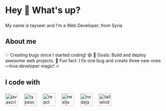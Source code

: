 <h1 align="left">Hey 👋 What's up?</h1>

###

<p align="left">My name is tayseer and I'm a Web Developer, from Syria</p>

###

<h2 align="left">About me</h2>

###

<p align="left">  
✨ Creating bugs since I started coding! 😆  
🎯 Goals: Build and deploy awesome web projects.  
🎲 Fun fact: I fix one bug and create three new ones—true developer magic! 🔥  
</p>

###

<h2 align="left">I code with</h2>

###

<div align="left">
  <img src="https://cdn.jsdelivr.net/gh/devicons/devicon/icons/javascript/javascript-original.svg" height="40" alt="javascript logo"  />
  <img width="12" />
  <img src="https://cdn.jsdelivr.net/gh/devicons/devicon/icons/typescript/typescript-original.svg" height="40" alt="typescript logo"  />
  <img width="12" />
  <img src="https://cdn.jsdelivr.net/gh/devicons/devicon/icons/react/react-original.svg" height="40" alt="react logo"  />
  <img width="12" />
  <img src="https://cdn.jsdelivr.net/gh/devicons/devicon/icons/nextjs/nextjs-original.svg" height="40" alt="nextjs logo"  />
  <img width="12" />
  <img src="https://cdn.jsdelivr.net/gh/devicons/devicon/icons/nodejs/nodejs-original.svg" height="40" alt="nodejs logo"  />
  <img width="12" />
  <img src="https://cdn.jsdelivr.net/gh/devicons/devicon/icons/nodejs/tailwindcss-original.svg" height="40" alt="tailwindcss logo"  />
  <img width="12" />
</div>

###
